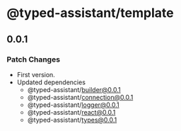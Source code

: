 # @typed-assistant/template

## 0.0.1

### Patch Changes

- First version.
- Updated dependencies
  - @typed-assistant/builder@0.0.1
  - @typed-assistant/connection@0.0.1
  - @typed-assistant/logger@0.0.1
  - @typed-assistant/react@0.0.1
  - @typed-assistant/types@0.0.1
